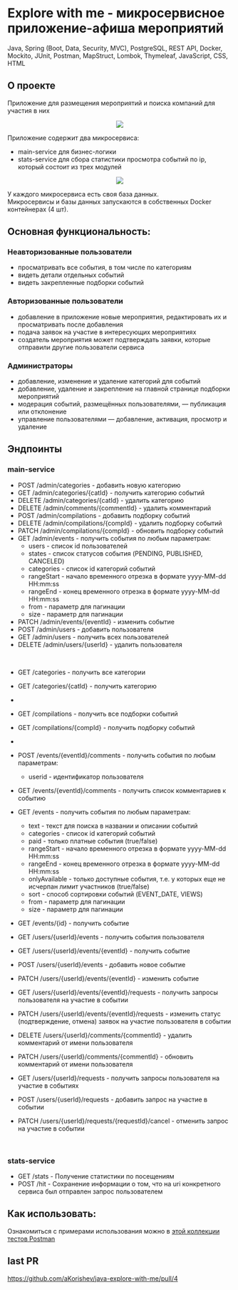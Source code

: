 # Explore with me - микросервисное приложение-афиша мероприятий
Java, Spring (Boot, Data, Security, MVC), PostgreSQL, REST API, Docker, Mockito, JUnit, Postman, MapStruct, Lombok, Thymeleaf, JavaScript, CSS, HTML

## О проекте
Приложение для размещения мероприятий и поиска компаний для участия в них

<p align="center">
  <img src="https://pictures.s3.yandex.net/resources/S19_09-2_1674558748.png" />
</p>

Приложение содержит два микросервиса: 
- main-service для бизнес-логики
- stats-service для сбора статистики просмотра событий по ip, который состоит из трех модулей

<p align="center">
  <img src="https://pictures.s3.yandex.net/resources/S18_01_1674662618.png" />
</p>

У каждого микросервиса есть своя база данных.  
Микросервисы и базы данных запускаются в собственных Docker контейнерах (4 шт).

## Основная функциональность: 

### Неавторизованные пользователи 
- просматривать все события, в том числе по категориям
- видеть детали отдельных событий
- видеть закрепленные подборки событий

### Авторизованные пользователи 
- добавление в приложение новые мероприятия, редактировать их и просматривать после добавления
- подача заявок на участие в интересующих мероприятиях
- создатель мероприятия может подтверждать заявки, которые отправили другие пользователи сервиса

### Администраторы
- добавление, изменение и удаление категорий для событий
- добавление, удаление и закрепление на главной странице подборки мероприятий
- модерация событий, размещённых пользователями, — публикация или отклонение
- управление пользователями — добавление, активация, просмотр и удаление

## Эндпоинты

### main-service 

- POST /admin/categories - добавить новую категорию
- GET /admin/categories/{catId} - получить категорию событий
- DELETE /admin/categories/{catId} - удалить категорию
- DELETE /admin/comments/{commentId} - удалить комментарий
- POST /admin/compilations - добавить подборку событий
- DELETE /admin/compilations/{compId} - удалить подборку событий
- PATCH /admin/compilations/{compId} - обновить подборку событий
- GET /admin/events - получить события по любым параметрам:
  - users - список id пользователей
  - states - список статусов события (PENDING, PUBLISHED, CANCELED)
  - categories - список id категорий событий
  - rangeStart - начало временного отрезка в формате yyyy-MM-dd HH:mm:ss
  - rangeEnd - конец временного отрезка в формате yyyy-MM-dd HH:mm:ss
  - from - параметр для пагинации
  - size - параметр для пагинации
- PATCH /admin/events/{eventId} - изменить событие
- POST /admin/users - добавить пользователя
- GET /admin/users - получить всех пользователей
- DELETE /admin/users/{userId} - удалить пользователя
<br>


- GET /categories - получить все категории
- GET /categories/{catId} - получить категорию
  <br>
- 

- GET /compilations - получить все подборки событий
- GET /compilations/{compId} - получить подборку событий
  <br>
- 

- POST /events/{eventId}/comments - получить события по любым параметрам:
  - userid - идентификатор пользователя
- GET /events/{eventId}/comments - получить список комментариев к событию
- GET /events - получить события по любым параметрам:
  - text - текст для поиска в названии и описании событий
  - categories - список id категорий событий
  - paid - только платные события (true/false)
  - rangeStart - начало временного отрезка в формате yyyy-MM-dd HH:mm:ss
  - rangeEnd - конец временного отрезка в формате yyyy-MM-dd HH:mm:ss
  - onlyAvailable - только доступные события, т.е. у которых еще не исчерпан лимит участников (true/false)
  - sort - способ сортировки событий (EVENT_DATE, VIEWS)
  - from - параметр для пагинации
  - size - параметр для пагинации
- GET /events/{id} - получить событие
  <br>



- GET /users/{userId}/events - получить события пользователя
- GET /users/{userId}/events/{eventId} - получить событие
- POST /users/{userId}/events - добавить новое событие
- PATCH /users/{userId}/events/{eventId} - изменить событие
- GET /users/{userId}/events/{eventId}/requests - получить запросы пользователя на участие в событии
- PATCH /users/{userId}/events/{eventId}/requests - изменить статус (подтверждение, отмена) заявок на участие пользователя в событии
- DELETE /users/{userId}/comments/{commentId} - удалить комментарий от имени пользователя
- PATCH /users/{userId}/comments/{commentId} - обновить комментарий от имени пользователя
- GET /users/{userId}/requests - получить запросы пользователя на участие в событиях
- POST /users/{userId}/requests - добавить запрос на участие в событии
- PATCH /users/{userId}/requests/{requestId}/cancel - отменить запрос на участие в событии
<br>


### stats-service 

- GET /stats - Получение статистики по посещениям
- POST /hit - Сохранение информации о том, что на uri конкретного сервиса был отправлен запрос пользователем

## Как использовать:
Ознакомиться с примерами использования можно в [этой коллекции тестов Postman](https://github.com/yandex-praktikum/java-explore-with-me/tree/main_svc/postman)

## last PR
https://github.com/aKorishev/java-explore-with-me/pull/4



